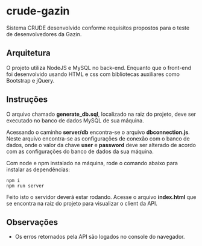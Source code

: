 ﻿# crude-gazin
Sistema CRUDE desenvolvido conforme requisitos propostos para o teste de desenvolvedores da Gazin.

## **Arquitetura**
O projeto utiliza NodeJS e MySQL no back-end. Enquanto que o front-end foi desenvolvido usando HTML e css com bibliotecas auxiliares como Bootstrap e jQuery.

## **Instruções**
O arquivo chamado **generate_db.sql**, localizado na raiz do projeto, deve ser executado no banco de dados MySQL de sua máquina.

Acessando o caminho **server/db** encontra-se o arquivo **dbconnection.js**.
Neste arquivo encontra-se as configurações de conexão com o banco de dados, onde o valor da chave **user** e **password** deve ser alterado de acordo com as configurações do banco de dados da sua máquina.

Com node e npm instalado na máquina, rode o comando abaixo para instalar as dependências:
```
npm i
npm run server
```
Feito isto o servidor deverá estar rodando. 
Acesse o arquivo **index.html** que se encontra na raiz do projeto para visualizar o client da API.

## **Observações**
- Os erros retornados pela API são logados no console do navegador.
